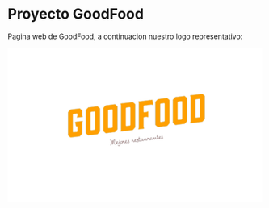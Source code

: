 # Proyecto GoodFood

Pagina web de GoodFood, a continuacion nuestro logo representativo:

<img src="/marca/contenido/logogood.png" alt="Logo de GoodFood"/>
